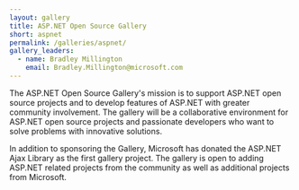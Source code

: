 ```yaml
---
layout: gallery
title: ASP.NET Open Source Gallery
short: aspnet
permalink: /galleries/aspnet/
gallery_leaders:
  - name: Bradley Millington
    email: Bradley.Millington@microsoft.com
---
```

The ASP.NET Open Source Gallery's mission is to support ASP.NET open source projects and to develop features of ASP.NET with greater community involvement. The gallery will be a collaborative environment for ASP.NET open source projects and passionate developers who want to solve problems with innovative solutions.

In addition to sponsoring the Gallery, Microsoft has donated the ASP.NET Ajax Library as the first gallery project. The gallery is open to adding ASP.NET related projects from the community as well as additional projects from Microsoft.
